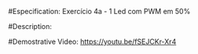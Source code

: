 #Especification:
Exercício 4a - 1 Led com PWM em 50%

#Description: 


#Demostrative Video:
https://youtu.be/fSEJCKr-Xr4